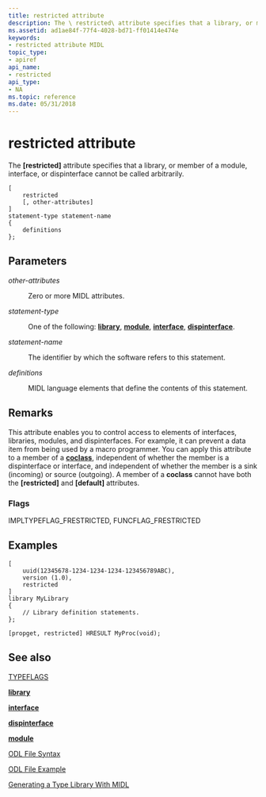 ```yaml
---
title: restricted attribute
description: The \ restricted\ attribute specifies that a library, or member of a module, interface, or dispinterface cannot be called arbitrarily.
ms.assetid: ad1ae84f-77f4-4028-bd71-ff01414e474e
keywords:
- restricted attribute MIDL
topic_type:
- apiref
api_name:
- restricted
api_type:
- NA
ms.topic: reference
ms.date: 05/31/2018
---
```


# restricted attribute

The **\[restricted\]** attribute specifies that a library, or member of a module, interface, or dispinterface cannot be called arbitrarily.

``` syntax
[
    restricted
    [, other-attributes]
] 
statement-type statement-name 
{
    definitions
};
```

## Parameters

<dl> <dt>

*other-attributes* 
</dt> <dd>

Zero or more MIDL attributes.

</dd> <dt>

*statement-type* 
</dt> <dd>

One of the following: [**library**](library.md), [**module**](module.md), [**interface**](interface.md), [**dispinterface**](dispinterface.md).

</dd> <dt>

*statement-name* 
</dt> <dd>

The identifier by which the software refers to this statement.

</dd> <dt>

*definitions* 
</dt> <dd>

MIDL language elements that define the contents of this statement.

</dd> </dl>

## Remarks

This attribute enables you to control access to elements of interfaces, libraries, modules, and dispinterfaces. For example, it can prevent a data item from being used by a macro programmer. You can apply this attribute to a member of a [**coclass**](coclass.md), independent of whether the member is a dispinterface or interface, and independent of whether the member is a sink (incoming) or source (outgoing). A member of a **coclass** cannot have both the **\[restricted\]** and **\[default\]** attributes.

### Flags

IMPLTYPEFLAG\_FRESTRICTED, FUNCFLAG\_FRESTRICTED

## Examples

``` syntax
[
    uuid(12345678-1234-1234-1234-123456789ABC), 
    version (1.0), 
    restricted
] 
library MyLibrary
{
    // Library definition statements.
};

[propget, restricted] HRESULT MyProc(void);
```

## See also

<dl> <dt>

[TYPEFLAGS](https://msdn.microsoft.com/library/ms221509(v=VS.71).aspx)
</dt> <dt>

[**library**](library.md)
</dt> <dt>

[**interface**](interface.md)
</dt> <dt>

[**dispinterface**](dispinterface.md)
</dt> <dt>

[**module**](module.md)
</dt> <dt>

[ODL File Syntax](https://msdn.microsoft.com/library/ms221683(v=VS.71).aspx)
</dt> <dt>

[ODL File Example](https://msdn.microsoft.com/library/ms221308(v=VS.71).aspx)
</dt> <dt>

[Generating a Type Library With MIDL](generating-a-type-library-with-midl-2.md)
</dt> </dl>

 

 




